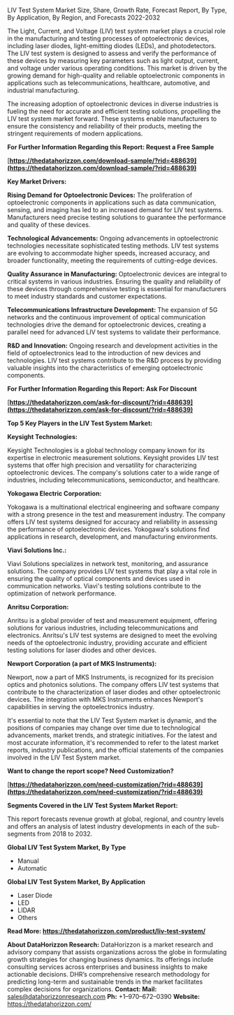 ﻿LIV Test System Market Size, Share, Growth Rate, Forecast Report, By Type, By Application, By Region, and Forecasts 2022-2032

The Light, Current, and Voltage (LIV) test system market plays a crucial role in the manufacturing and testing processes of optoelectronic devices, including laser diodes, light-emitting diodes (LEDs), and photodetectors. The LIV test system is designed to assess and verify the performance of these devices by measuring key parameters such as light output, current, and voltage under various operating conditions. This market is driven by the growing demand for high-quality and reliable optoelectronic components in applications such as telecommunications, healthcare, automotive, and industrial manufacturing.

The increasing adoption of optoelectronic devices in diverse industries is fueling the need for accurate and efficient testing solutions, propelling the LIV test system market forward. These systems enable manufacturers to ensure the consistency and reliability of their products, meeting the stringent requirements of modern applications.

**For Further Information Regarding this Report: Request a Free Sample**

[**https://thedatahorizzon.com/download-sample/?rid=488639](https://thedatahorizzon.com/download-sample/?rid=488639)** 

**Key Market Drivers:**

**Rising Demand for Optoelectronic Devices:** The proliferation of optoelectronic components in applications such as data communication, sensing, and imaging has led to an increased demand for LIV test systems. Manufacturers need precise testing solutions to guarantee the performance and quality of these devices.

**Technological Advancements:** Ongoing advancements in optoelectronic technologies necessitate sophisticated testing methods. LIV test systems are evolving to accommodate higher speeds, increased accuracy, and broader functionality, meeting the requirements of cutting-edge devices.

**Quality Assurance in Manufacturing:** Optoelectronic devices are integral to critical systems in various industries. Ensuring the quality and reliability of these devices through comprehensive testing is essential for manufacturers to meet industry standards and customer expectations.

**Telecommunications Infrastructure Development:** The expansion of 5G networks and the continuous improvement of optical communication technologies drive the demand for optoelectronic devices, creating a parallel need for advanced LIV test systems to validate their performance.

**R&D and Innovation:** Ongoing research and development activities in the field of optoelectronics lead to the introduction of new devices and technologies. LIV test systems contribute to the R&D process by providing valuable insights into the characteristics of emerging optoelectronic components.

**For Further Information Regarding this Report: Ask For Discount**

[**https://thedatahorizzon.com/ask-for-discount/?rid=488639](https://thedatahorizzon.com/ask-for-discount/?rid=488639)** 

**Top 5 Key Players in the LIV Test System Market:**

**Keysight Technologies:**

Keysight Technologies is a global technology company known for its expertise in electronic measurement solutions. Keysight provides LIV test systems that offer high precision and versatility for characterizing optoelectronic devices. The company's solutions cater to a wide range of industries, including telecommunications, semiconductor, and healthcare.

**Yokogawa Electric Corporation:**

Yokogawa is a multinational electrical engineering and software company with a strong presence in the test and measurement industry. The company offers LIV test systems designed for accuracy and reliability in assessing the performance of optoelectronic devices. Yokogawa's solutions find applications in research, development, and manufacturing environments.

**Viavi Solutions Inc.:**

Viavi Solutions specializes in network test, monitoring, and assurance solutions. The company provides LIV test systems that play a vital role in ensuring the quality of optical components and devices used in communication networks. Viavi's testing solutions contribute to the optimization of network performance.

**Anritsu Corporation:**

Anritsu is a global provider of test and measurement equipment, offering solutions for various industries, including telecommunications and electronics. Anritsu's LIV test systems are designed to meet the evolving needs of the optoelectronic industry, providing accurate and efficient testing solutions for laser diodes and other devices.

**Newport Corporation (a part of MKS Instruments):**

Newport, now a part of MKS Instruments, is recognized for its precision optics and photonics solutions. The company offers LIV test systems that contribute to the characterization of laser diodes and other optoelectronic devices. The integration with MKS Instruments enhances Newport's capabilities in serving the optoelectronics industry.

It's essential to note that the LIV Test System market is dynamic, and the positions of companies may change over time due to technological advancements, market trends, and strategic initiatives. For the latest and most accurate information, it's recommended to refer to the latest market reports, industry publications, and the official statements of the companies involved in the LIV Test System market.

**Want to change the report scope? Need Customization?**

[**https://thedatahorizzon.com/need-customization/?rid=488639](https://thedatahorizzon.com/need-customization/?rid=488639)** 

**Segments Covered in the LIV Test System Market Report:**

This report forecasts revenue growth at global, regional, and country levels and offers an analysis of latest industry developments in each of the sub-segments from 2018 to 2032.

**Global LIV Test System Market, By Type**

- Manual
- Automatic

**Global LIV Test System Market, By Application**

- Laser Diode
- LED
- LIDAR
- Others

**Read More: <https://thedatahorizzon.com/product/liv-test-system/>** 

**About DataHorizzon Research:**DataHorizzon is a market research and advisory company that assists organizations across the globe in formulating growth strategies for changing business dynamics. Its offerings include consulting services across enterprises and business insights to make actionable decisions. DHR’s comprehensive research methodology for predicting long-term and sustainable trends in the market facilitates complex decisions for organizations.**Contact:Mail:** sales@datahorizzonresearch.com**Ph:** +1–970–672–0390**Website:** https://thedatahorizzon.com/
